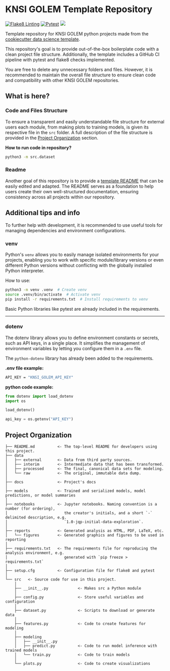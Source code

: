 # KNSI GOLEM Template Repository
[![Flake8 Linting](https://github.com/Dnafivuq/golem_template/actions/workflows/lint.yml/badge.svg)](https://github.com/Dnafivuq/golem_template/actions/workflows/lint.yml)
[![Pytest](https://github.com/Dnafivuq/golem_template/actions/workflows/test.yml/badge.svg)](https://github.com/Dnafivuq/golem_template/actions/workflows/test.yml)
<a target="_blank" href="https://cookiecutter-data-science.drivendata.org/">
    <img src="https://img.shields.io/badge/CCDS-Project%20template-328F97?logo=cookiecutter" />
</a>


Template repository for KNSI GOLEM python projects made from the [cookiecutter data science template](https://github.com/drivendataorg/cookiecutter-data-science).

This repository's goal is to provide out-of-the-box boilerplate code with a clean project file structure.
Additionally, the template includes a GitHub CI pipeline with pytest and flake8 checks implemented.


You are free to delete any unnecessary folders and files. However, it is recommended to maintain the overall file structure to ensure clean code and compatibility with other KNSI GOLEM repositories.
## What is here?
### Code and Files Structure
To ensure a transparent and easily understandable file structure for external users each module, from making plots to training models, is given its respective file in the `src` folder. A full description of the file structure is provided in the [Project Organization](#project-organization) section.


**How to run code in repository?**
```bash
python3 -m src.dataset
```
### Readme
Another goal of this repository is to provide a [template README](/TEMPLATE_README.md) that can be easily edited and adapted. The README serves as a foundation to help users create their own well-structured documentation, ensuring consistency across all projects within our repository.

## Additional tips and info
To further help with development, it is recommended to use useful tools for managing dependencies and environment configurations.
### venv
Python's `venv` allows you to easily manage isolated environments for your projects, enabling you to work with specific module/library versions or even different Python versions without conflicting with the globally installed Python interpreter.


How to use:
```bash
python3 -m venv .venv  # Create venv  
source .venv/bin/activate  # Activate venv  
pip install -r requirements.txt  # Install requirements to venv  
```
Basic Python libraries like pytest are already included in the requirements.

---

### dotenv
The dotenv library allows you to define environment constants or secrets, such as API keys, in a single place. It simplifies the management of environment variables by letting you configure them in a `.env` file.


The `python-dotenv` library has already been added to the requirements.

**.env file example:**
```bash
API_KEY = "KNSI_GOLEM_API_KEY"
```

**python code example:**
```python
from dotenv import load_dotenv
import os

load_dotenv()

api_key = os.getenv("API_KEY")
```

## Project Organization

```
├── README.md          <- The top-level README for developers using this project.
├── data
│   ├── external       <- Data from third party sources.
│   ├── interim        <- Intermediate data that has been transformed.
│   ├── processed      <- The final, canonical data sets for modeling.
│   └── raw            <- The original, immutable data dump.
│
├── docs               <- Project's docs
│
├── models             <- Trained and serialized models, model predictions, or model summaries
│
├── notebooks          <- Jupyter notebooks. Naming convention is a number (for ordering),
│                         the creator's initials, and a short `-` delimited description, e.g.
│                         `1.0-jqp-initial-data-exploration`.
│
├── reports            <- Generated analysis as HTML, PDF, LaTeX, etc.
│   └── figures        <- Generated graphics and figures to be used in reporting
│
├── requirements.txt   <- The requirements file for reproducing the analysis environment, e.g.
│                         generated with `pip freeze > requirements.txt`
│
├── setup.cfg          <- Configuration file for flake8 and pytest
│
└── src   <- Source code for use in this project.
    │
    ├── __init__.py             <- Makes src a Python module
    │
    ├── config.py               <- Store useful variables and configuration
    │
    ├── dataset.py              <- Scripts to download or generate data
    │
    ├── features.py             <- Code to create features for modeling
    │
    ├── modeling                
    │   ├── __init__.py 
    │   ├── predict.py          <- Code to run model inference with trained models          
    │   └── train.py            <- Code to train models
    │
    └── plots.py                <- Code to create visualizations
```